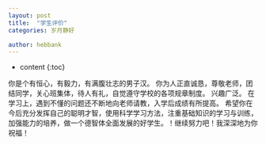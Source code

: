 ```yaml
---
layout: post
title:  "学生评价"
categories: 岁月静好

author: hebbank
---
```


* content
{:toc}

你是个有恒心，有毅力，有满腹壮志的男子汉。
你为人正直诚恳，尊敬老师，团结同学，关心班集体，待人有礼，自觉遵守学校的各项规章制度。
兴趣广泛。
在学习上，遇到不懂的问题还不断地向老师请教，入学后成绩有所提高。
希望你在今后充分发挥自己的聪明才智，使用科学学习方法，注重基础知识的学习与训练，加强能力的培养，做一个德智体全面发展的好学生。！继续努力吧！我深深地为你祝福！
